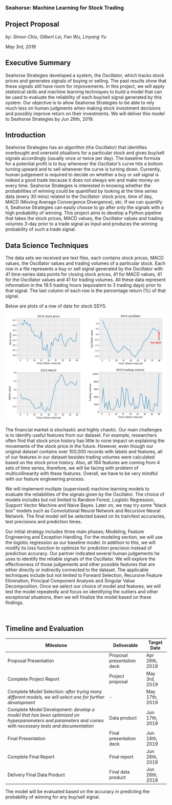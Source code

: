 ### **Seahorse: Machine Learning for Stock Trading**
## **Project Proposal**

*by: Simon Chiu, Gilbert Lei, Fan Wu, Linyang Yu*   

*May 3rd, 2019*  

## Executive Summary  

Seahorse Strategies developed a system, the Oscillator, which tracks stock prices and generates signals of buying or selling. The past results show that these signals still have room for improvements. In this project, we will apply statistical skills and machine learning techniques to build a model that can be used to evaluate the reliability of each buy/sell signal generated by this system. Our objective is to allow Seahorse Strategies to be able to rely much less on human judgments when making stock investment decisions and possibly improve return on their investments. We will deliver this model to Seahorse Strategies by Jun 26th, 2019.

## Introduction  

Seahorse Strategies has an algorithm (the Oscillator) that identifies overbought and oversold situations for a particular stock and gives buy/sell signals accordingly (usually once or twice per day). The baseline formula for a potential profit is to buy whenever the Oscillator’s curve hits a bottom turning upward and to sell whenever the curve is turning down. Currently, human judgement is required to decide on whether a buy or sell signal is indeed a good trade because it does not always win and make money on every time. Seahorse Strategies is interested in knowing whether the probabilities of winning could be quantified by looking at the time series data (every 30 mins) related to the Oscillator: stock price, time of day, MACD (Moving Average Convergence Divergence), etc. If we can quantify it, Seahorse Strategies can easily choose to go after only the signals with a high probability of winning. This project aims to develop a Python pipeline that takes the stock prices, MACD values, the Oscillator values and trading volumes 3-day prior to a trade signal as input and produces the winning probability of such a trade signal.

## Data Science Techniques  

The data sets we received are text files, each contains stock prices, MACD values, the Oscillator values and trading volumes of a particular stock. Each row in a file represents a buy or sell signal generated by the Oscillator with 41 time-series data points for closing stock prices, 41 for MACD values, 41 for the Oscillator values and 41 for trading volumes. All these data represent information in the 19.5 trading hours (equivalent to 3 trading days) prior to that signal. The last column of each row is the percentage return (%) of that signal.  

Below are plots of a row of data for stock SSYS.   

![](../img/data_eda.jpg)  

The financial market is stochastic and highly chaotic. Our main challenges is to identify useful features from our dataset. For example, researchers often find that stock price history has little to none impact on explaining the movements of the stock price in the future. However, even though our original dataset contains over 100,000 records with labels and features,  all of our features in our dataset besides trading volumes were calculated based on the stock price history. Also, all 164 features are coming from 4 sets of time series, therefore, we will be facing with problem of multicollinearity with these features. Overall, we have to be very mindful with our feature engineering process.

We will implement multiple (supervised) machine learning models to evaluate the reliabilities of the signals given by the Oscillator. The choice of models includes but not limited to Random Forest, Logistic Regression, Support Vector Machine and Naive Bayes. Later on, we may try some “black box” models such as Convolutional Neural Network and Recursive Neural Network. The final model will be selected based on its train/test accuracies, test precisions and prediction times.   

Our initial strategy includes three main phases; Modeling, Feature Engineering and Exception Handling. For the modeling section, we will use the logistic regression as our baseline model. In addition to this, we will modify its loss function to optimize for prediction precision instead of prediction accuracy. Our partner indicated several human judgements he uses to identify the reliable signals of the Oscillator. We will explore the effectiveness of those judgements and other possible features that are either directly or indirectly connected to the dataset. The applicable techniques include but not limited to Forward Selection, Recursive Feature Elimination, Principal Component Analysis and Singular Value Decomposition. Once we select our choice of model and features, we will test the model repeatedly and focus on identifying the outliers and other exceptional situations, then we will finalize the model based on these findings.

<br/>


## Timeline and Evaluation  

| Milestone | Deliverable | Target Date |
| --- | --- | --- |
| Proposal Presentation | Proposal presentation deck | Apr 26th, 2019 |
| Complete Project Report | Project proposal | May 3rd, 2019 |
| Complete Model Selection: *after trying many different models, we will select one for further development* | - | May 17th, 2019 |
| Complete Model Development: *develop a model that has been optimized on hyperparameters and parameters and comes with necessary tests and documentation* | Data product | Jun 17th, 2019 |
| Final Presentation | Final presentation deck | Jun 18th, 2019 |
| Complete Final Report | Final report | Jun 26th, 2019 |
| Delivery Final Data Product | Final data product | Jun 26th, 2019 |

The model will be evaluated based on the accuracy in predicting the probability of winning for any buy/sell signal.
